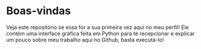 # Boas-vindas
Veja este repositório se essa for a sua primeira vez aqui no meu perfil! Ele contém uma interface gráfica feita em Python para te recepcionar e explicar um pouco sobre meu trabalho aqui no Github, basta executá-lo!
